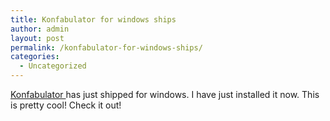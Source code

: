 ```yaml
---
title: Konfabulator for windows ships
author: admin
layout: post
permalink: /konfabulator-for-windows-ships/
categories:
  - Uncategorized
---
```

[Konfabulator ][1]has just shipped for windows. I have just installed it now. This is pretty cool! Check it out!

 [1]: http://www.konfabulator.com/